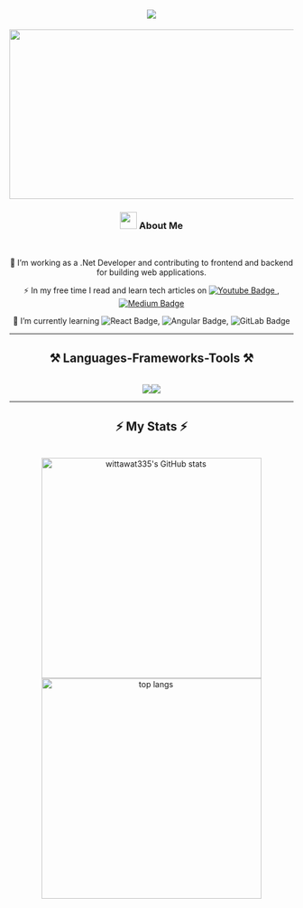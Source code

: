 <h1 align="center">
    <img src="https://readme-typing-svg.herokuapp.com/?font=Righteous&size=35&center=true&vCenter=true&width=500&height=70&duration=4000&lines=Hi!+👋;+I'm+Wittawat+Fuangfu;" />
</h1>
<p align="center"><img src="https://media.giphy.com/media/dWesBcTLavkZuG35MI/giphy.gif" width="600" height="300"  /></p>

<h3 align="center"><img src="https://media.giphy.com/media/RbDKaczqWovIugyJmW/giphy.gif" width="30">&nbsp;About Me</h3>

<br/>

<div align="center">

 🔭 I’m working as a .Net Developer and contributing to frontend and backend for building web applications.

  ⚡ In my free time I read and learn tech articles on <a href="https://www.youtube.com" target="_blank">
    <img src="https://img.shields.io/badge/YouTube-FF0000?style=for-the-badge&logo=youtube&logoColor=white" alt="Youtube Badge"/>
  </a> ,<a href="https://medium.com" target="_blank">
    <img src="https://img.shields.io/badge/Medium-12100E?style=for-the-badge&logo=medium&logoColor=white" alt="Medium Badge"/>
  </a>
 
 🌱 I’m currently learning <img src="https://img.shields.io/badge/React-20232A?style=for-the-badge&logo=react&logoColor=61DAFB" alt="React Badge"/>, <img src="https://img.shields.io/badge/Angular-DD0031?style=for-the-badge&logo=angular&logoColor=white" alt="Angular Badge"/>, <img src="https://img.shields.io/badge/GitLab-330F63?style=for-the-badge&logo=gitlab&logoColor=white" alt="GitLab Badge"/>
</div>


---

<h2 align="center">⚒️ Languages-Frameworks-Tools ⚒️</h2>
<br/>
<div align="center">
    <img src="https://skillicons.dev/icons?i=dotnet,cs,html,css,ts,js,jquery,angular,react,redux,vite" /><img src="https://skillicons.dev/icons?i=bootstrap,tailwind,materialui,mongodb,postgres,git,github,postman,docker" /><br>
</div>

---

<h2 align="center">⚡ My Stats ⚡</h2>
<br>
<div align=center>

<img width=390  src="https://github-readme-stats.vercel.app/api?username=wittawat335&show_icons=true&hide=&count_private=true&title_color=0891b2&text_color=ffffff&icon_color=0891b2&bg_color=1c1917&hide_border=true&show_icons=true" alt="wittawat335's GitHub stats" />
  
  <br/>  
  
<img width=390 align="center" src="https://github-readme-stats.vercel.app/api/top-langs/?username=wittawat335&layout=compact&theme=vision-friendly-dark" alt="top langs" />
</div>



